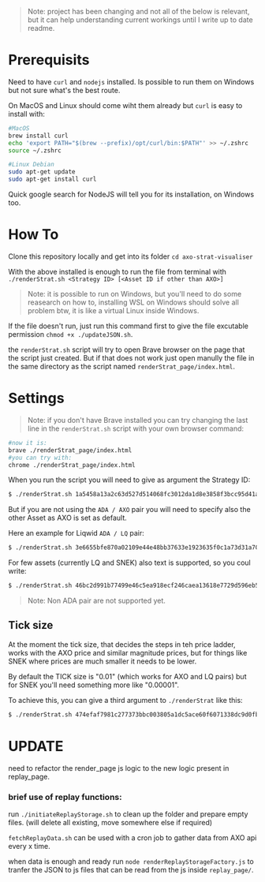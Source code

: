 > Note: project has been changing and not all of the below is relevant, but it can help understanding current workings until I write up to date readme.

# Prerequisits

Need to have `curl` and `nodejs` installed. Is possible to run them on Windows but not sure what's the best route.

On MacOS and Linux should come wiht them already but `curl` is easy to install with:

```sh
#MacOS
brew install curl
echo 'export PATH="$(brew --prefix)/opt/curl/bin:$PATH"' >> ~/.zshrc
source ~/.zshrc
```

```sh
#Linux Debian
sudo apt-get update
sudo apt-get install curl
```

Quick google search for NodeJS will tell you for its installation, on Windows too.


# How To

Clone this repository locally and get into its folder `cd axo-strat-visualiser`

With the above installed is enough to run the file from terminal with `./renderStrat.sh <Strategy ID> [<Asset ID if other than AXO>]` 

> Note: it is possible to run on Windows, but you'll need to do some reasearch on how to, installing WSL on Windows should solve all problem btw, it is like a virtual Linux inside Windows.

If the file doesn't run, just run this command first to give the file excutable permission `chmod +x ./updateJSON.sh`.

the `renderStrat.sh` script will try to open Brave browser on the page that the script just created. But if that does not work just open manully the file in the same directory as the script named `renderStrat_page/index.html`.

# Settings

> Note: if you don't have Brave installed you can try changing the last line in the `renderStrat.sh` script with your own browser command:

```sh
#now it is:
brave ./renderStrat_page/index.html
#you can try with:
chrome ./renderStrat_page/index.html
```

When you run the script you will need to give as argument the Strategy ID:

```sh
$ ./renderStrat.sh 1a5458a13a2c63d527d514068fc3012da1d8e3858f3bcc95d41a5643
```

But if you are not using the `ADA / AXO` pair you will need to specify also the other Asset as AXO is set as default.

Here an example for Liqwid `ADA / LQ` pair:

```sh
$ ./renderStrat.sh 3e6655bfe870a02109e44e48bb37633e1923635f0c1a73d31a708835 da8c30857834c6ae7203935b89278c532b3995245295456f993e1d244c51
```

For few assets (currently LQ and SNEK) also text is supported, so you coul write:

```sh
$ ./renderStrat.sh 46bc2d991b77499e46c5ea918ecf246caea13618e7729d596eb59267 LQ
```

> Note: Non ADA pair are not supported yet.

## Tick size

At the moment the tick size, that decides the steps in teh price ladder, works with the AXO price and similar magnitude prices, but for things like SNEK where prices are much smaller it needs to be lower.

By default the TICK size is "0.01" (which works for AXO and LQ pairs) but for SNEK you'll need something more like "0.00001".

To achieve this, you can give a third argument to `./renderStrat` like this:

```sh
$ ./renderStrat.sh 474efaf7981c277373bbc003805a1dc5ace60f6071338dc9d0fb7273 SNEK 0.00001
```

# UPDATE

need to refactor the render_page js logic to the new logic present in replay_page.

### brief use of replay functions:

run `./initiateReplayStorage.sh` to clean up the folder and prepare empty files. (will delete all existing, move somewhere else if required)

`fetchReplayData.sh` can be used with a cron job to gather data from AXO api every x time.

when data is enough and ready run `node renderReplayStorageFactory.js` to tranfer the JSON to js files that can be read from the js inside `replay_page/`.